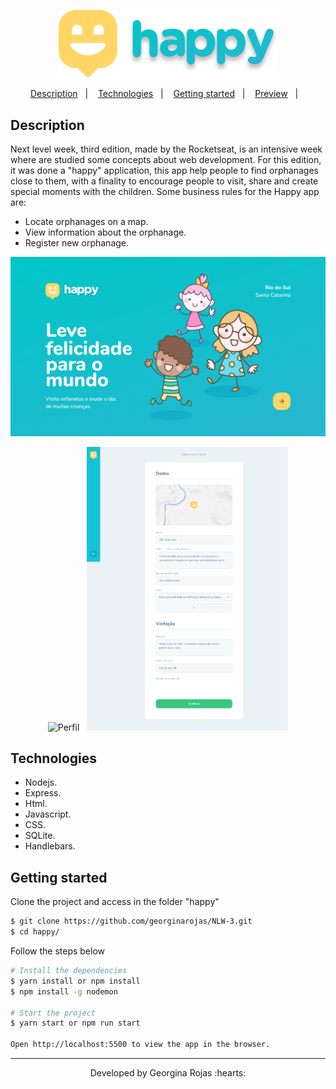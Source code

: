 <p align="center">
  <img src="./happy/public/images/logo-readme.svg" width=350px />
</p>

<p align="center">
    <a href="#-description">Description</a>&nbsp;&nbsp;&nbsp;|&nbsp;&nbsp;&nbsp;
    <a href="#-technologies">Technologies</a>&nbsp;&nbsp;&nbsp;|&nbsp;&nbsp;&nbsp;
    <a href="#-getting-started">Getting started</a>&nbsp;&nbsp;&nbsp;|&nbsp;&nbsp;&nbsp;
    <a href="#-preview">Preview</a>&nbsp;&nbsp;&nbsp;|&nbsp;&nbsp;&nbsp;
</p>


## Description
Next level week, third edition, made by the Rocketseat, is an intensive week where are studied some concepts about web development. For this edition, it was done a "happy" application, this app help people to find orphanages close to them, with a finality to encourage people to visit, share and create special moments with the children.
Some business rules for the Happy app are: 
- Locate orphanages on a map.
- View information about the orphanage.
- Register new orphanage.

<p align="center">
  <img src="./happy/public/images/home-readme.png" alt="Home" width=600px/>
</p>

<p align="center">
  <img src="./happy/public/images/orphanage-perfil.svg" alt="Perfil" width=350px/>&nbsp;&nbsp;
  <img src="./happy/public/images/orphanage-register.svg" alt="Register" width=322px/>
</p>

## Technologies
- Nodejs.
- Express.
- Html.
- Javascript.
- CSS.
- SQLite.
- Handlebars.

## Getting started
Clone the project and access in the folder "happy"
```bash
$ git clone https://github.com/georginarojas/NLW-3.git
$ cd happy/
```
Follow the steps below
```bash
# Install the dependencies
$ yarn install or npm install
$ npm install -g nodemon

# Start the project
$ yarn start or npm run start

Open http://localhost:5500 to view the app in the browser.
```

---
<p align="center">Developed by Georgina Rojas :hearts:</p>

